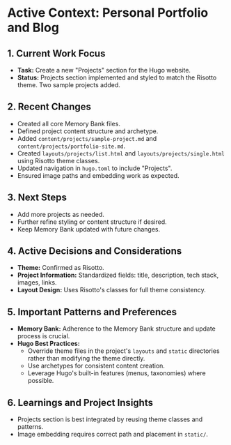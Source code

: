 # Active Context: Personal Portfolio and Blog

## 1. Current Work Focus

* **Task:** Create a new "Projects" section for the Hugo website.
* **Status:** Projects section implemented and styled to match the Risotto theme. Two sample projects added.

## 2. Recent Changes

* Created all core Memory Bank files.
* Defined project content structure and archetype.
* Added `content/projects/sample-project.md` and `content/projects/portfolio-site.md`.
* Created `layouts/projects/list.html` and `layouts/projects/single.html` using Risotto theme classes.
* Updated navigation in `hugo.toml` to include "Projects".
* Ensured image paths and embedding work as expected.

## 3. Next Steps

* Add more projects as needed.
* Further refine styling or content structure if desired.
* Keep Memory Bank updated with future changes.

## 4. Active Decisions and Considerations

* **Theme:** Confirmed as Risotto.
* **Project Information:** Standardized fields: title, description, tech stack, images, links.
* **Layout Design:** Uses Risotto's classes for full theme consistency.

## 5. Important Patterns and Preferences

* **Memory Bank:** Adherence to the Memory Bank structure and update process is crucial.
* **Hugo Best Practices:**
    * Override theme files in the project's `layouts` and `static` directories rather than modifying the theme directly.
    * Use archetypes for consistent content creation.
    * Leverage Hugo's built-in features (menus, taxonomies) where possible.

## 6. Learnings and Project Insights

* Projects section is best integrated by reusing theme classes and patterns.
* Image embedding requires correct path and placement in `static/`.
